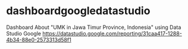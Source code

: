 # dashboardgoogledatastudio
Dashboard About "UMK in Jawa Timur Province, Indonesia" using Data Studio Google
https://datastudio.google.com/reporting/31caa417-1288-4b34-88e0-2573313d58f1

